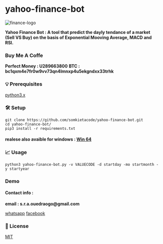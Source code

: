 # yahoo-finance-bot


![finance-logo](yahoofbot.png)

__Yahoo Finance Bot : A tool that predict the dayly tendance of a market (Sell VS Buy) on the basis of Exponential Mooving Average, MACD and RSI.__

### Buy Me A Coffe

__Perfect Money : U289663800__
__BTC : bc1qxm4e7fr0w9vv73qn4lmnxp4u5ekgndxx33trhk__

### 💡 Prerequisites

[python3.x](https://www.python.org/)

### 🛠️ Setup

```
git clone https://github.com/somkietacode/yahoo-finance-bot.git
cd yahoo-finance-bot/
pip3 install -r requirements.txt
```

#### realese also avaible for windows : [Win 64](https://github.com/somkietacode/yahoo-finance-bot/releases/download/v2.0.1/YAHOOFINANCEBOT.zip)

### 📈 Usage

```
python3 yahoo-finance-bot.py -v VALUECODE -d startday -mo startmonth -y startyear

```

### Demo

#### Contact info :

__email : s.r.a.ouedraogo@gmail.com__

[whatsapp](https://wa.me/+22672587871)
[facebook](https://www.facebook.com/globalanalysistech)

### 📝 License

[MIT](https://opensource.org/licenses/MIT)
